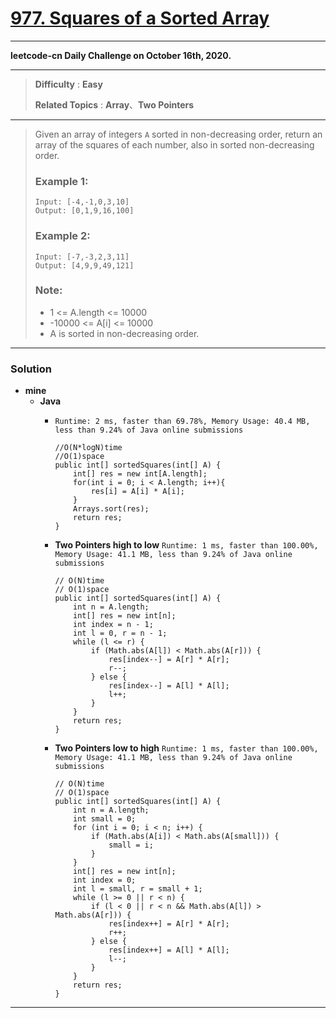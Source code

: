 # [977. Squares of a Sorted Array](https://leetcode.com/problems/squares-of-a-sorted-array/)
---

**leetcode-cn Daily Challenge on October 16th, 2020.**

---

> **Difficulty** : **Easy**
>
> **Related Topics** : **Array**、**Two Pointers**

---


> Given an array of integers `A` sorted in non-decreasing order, return an array of the squares of each number, also in sorted non-decreasing order.
>
> ### Example 1:
> ```
> Input: [-4,-1,0,3,10]
> Output: [0,1,9,16,100]
> ```
>
> ### Example 2:
> ```
> Input: [-7,-3,2,3,11]
> Output: [4,9,9,49,121]
> ```
>
> ### Note:
> * 1 <= A.length <= 10000
> * -10000 <= A[i] <= 10000
> * A is sorted in non-decreasing order.

---

### Solution
* **mine**
  * **Java**
    * `Runtime: 2 ms, faster than 69.78%, Memory Usage: 40.4 MB, less than 9.24% of Java online submissions`
      ```
      //O(N*logN)time
      //O(1)space
      public int[] sortedSquares(int[] A) {
          int[] res = new int[A.length];
          for(int i = 0; i < A.length; i++){
              res[i] = A[i] * A[i];
          }
          Arrays.sort(res);
          return res;
      }
      ```

    * **Two Pointers  high to low** `Runtime: 1 ms, faster than 100.00%, Memory Usage: 41.1 MB, less than 9.24% of Java online submissions`
      ```
      // O(N)time
      // O(1)space
      public int[] sortedSquares(int[] A) {
          int n = A.length;
          int[] res = new int[n];
          int index = n - 1;
          int l = 0, r = n - 1;
          while (l <= r) {
              if (Math.abs(A[l]) < Math.abs(A[r])) {
                  res[index--] = A[r] * A[r];
                  r--;
              } else {
                  res[index--] = A[l] * A[l];
                  l++;
              }
          }
          return res;
      }
      ```

    * **Two Pointers  low to high** `Runtime: 1 ms, faster than 100.00%, Memory Usage: 41.1 MB, less than 9.24% of Java online submissions`
      ```
      // O(N)time
      // O(1)space
      public int[] sortedSquares(int[] A) {
          int n = A.length;
          int small = 0;
          for (int i = 0; i < n; i++) {
              if (Math.abs(A[i]) < Math.abs(A[small])) {
                  small = i;
              }
          }
          int[] res = new int[n];
          int index = 0;
          int l = small, r = small + 1;
          while (l >= 0 || r < n) {
              if (l < 0 || r < n && Math.abs(A[l]) > Math.abs(A[r])) {
                  res[index++] = A[r] * A[r];
                  r++;
              } else {
                  res[index++] = A[l] * A[l];
                  l--;
              }
          }
          return res;
      }
      ```

---
